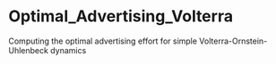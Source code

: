# Optimal_Advertising_Volterra
Computing the optimal advertising effort for simple Volterra-Ornstein-Uhlenbeck dynamics
